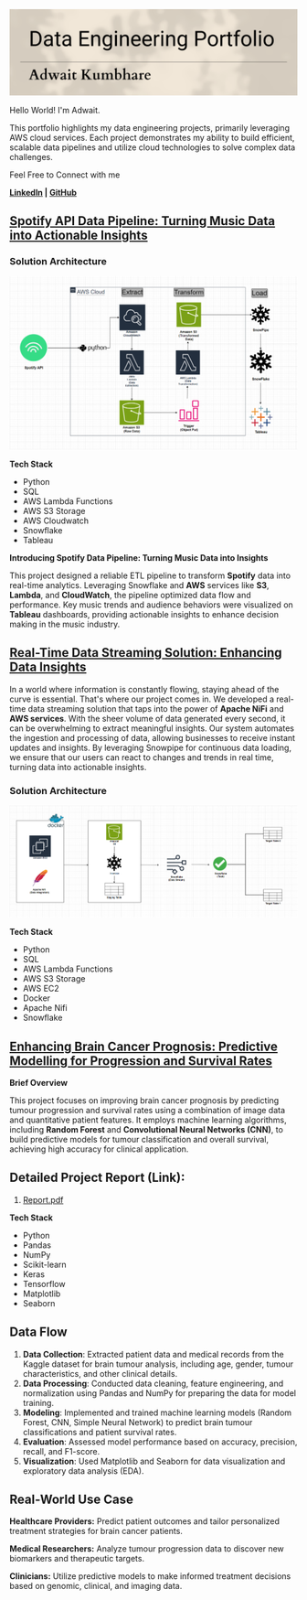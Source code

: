 ![image](https://github.com/Adwait0043/data_engineering_portfolio/blob/474ae00aec50c82dffe5d86ffdeb004e5ed2bf2a/Screenshot%202024-10-16%20195446.png)

Hello World! I'm Adwait. 

This portfolio highlights my data engineering projects, primarily leveraging AWS cloud services.
Each project demonstrates my ability to build efficient, scalable data pipelines and utilize cloud technologies to solve complex data challenges.

Feel Free to Connect with me

**[LinkedIn](https://www.linkedin.com/in/adwait-kumbhare-b22945253/) | [GitHub](https://github.com/Adwait0043)**


## [Spotify API Data Pipeline: Turning Music Data into Actionable Insights](https://github.com/Adwait0043/spotify-end-to-end-data-engineering-project-using-aws-snowflake)

### Solution Architecture
![final architecture](https://github.com/Adwait0043/spotify-end-to-end-data-engineering-project-using-aws-snowflake/blob/main/End-to-End-Architecture.png)

**Tech Stack**
- Python
- SQL
- AWS Lambda Functions
- AWS S3 Storage
- AWS Cloudwatch
- Snowflake
- Tableau


**Introducing Spotify Data Pipeline: Turning Music Data into Insights**

This project designed a reliable ETL pipeline to transform **Spotify** data into real-time analytics. 
Leveraging Snowflake and **AWS** services like **S3**, **Lambda**, and **CloudWatch**, the pipeline optimized data flow and performance. 
Key music trends and audience behaviors were visualized on **Tableau** dashboards, providing actionable insights to enhance decision making in the music industry.



## [Real-Time Data Streaming Solution: Enhancing Data Insights](https://github.com/Adwait0043/-Real-Time-Data-Streaming-using-Apache-Nifi-AWS-Snowpipe-Stream-Task)

In a world where information is constantly flowing, staying ahead of the curve is essential. 
That's where our project comes in. We developed a real-time data streaming solution that taps into the power of **Apache NiFi** and **AWS services**.
With the sheer volume of data generated every second, it can be overwhelming to extract meaningful insights. Our system automates the ingestion and processing of data, 
allowing businesses to receive instant updates and insights. By leveraging Snowpipe for continuous data loading, we ensure that our users can react to changes and trends in real time, turning data into actionable insights.

### Solution Architecture
![final architecture](https://github.com/Adwait0043/-Real-Time-Data-Streaming-using-Apache-Nifi-AWS-Snowpipe-Stream-Task/blob/main/Project_Architecture.png)

**Tech Stack**
- Python
- SQL
- AWS Lambda Functions
- AWS S3 Storage
- AWS EC2
- Docker
- Apache Nifi
- Snowflake


## [Enhancing Brain Cancer Prognosis: Predictive Modelling for Progression and Survival Rates](https://github.com/Adwait0043/brain-cancer-prognosis-predictive-modelling) 

**Brief Overview**

This project focuses on improving brain cancer prognosis by predicting tumour progression and survival rates using a combination of image data and quantitative patient features. 
It employs machine learning algorithms, including **Random Forest** and **Convolutional Neural Networks (CNN)**, to build predictive models for tumour classification and overall survival, achieving high accuracy for clinical application.

## Detailed Project Report (Link):
1. [Report.pdf](https://github.com/Adwait0043/brain-cancer-prognosis-predictive-modelling/blob/main/CS5500_2357954.pdf)

**Tech Stack**
- Python
- Pandas
- NumPy
- Scikit-learn
- Keras
- Tensorflow
- Matplotlib
- Seaborn

## Data Flow

1. **Data Collection**: Extracted patient data and medical records from the Kaggle dataset for brain tumour analysis, including age, gender, tumour characteristics, and other clinical details.
2. **Data Processing**: Conducted data cleaning, feature engineering, and normalization using Pandas and NumPy for preparing the data for model training.
3. **Modeling**: Implemented and trained machine learning models (Random Forest, CNN, Simple Neural Network) to predict brain tumour classifications and patient survival rates.
4. **Evaluation**: Assessed model performance based on accuracy, precision, recall, and F1-score.
5. **Visualization**: Used Matplotlib and Seaborn for data visualization and exploratory data analysis (EDA).

## **Real-World Use Case**

**Healthcare Providers:** Predict patient outcomes and tailor personalized treatment strategies for brain cancer patients.

**Medical Researchers:** Analyze tumour progression data to discover new biomarkers and therapeutic targets.

**Clinicians:** Utilize predictive models to make informed treatment decisions based on genomic, clinical, and imaging data.
